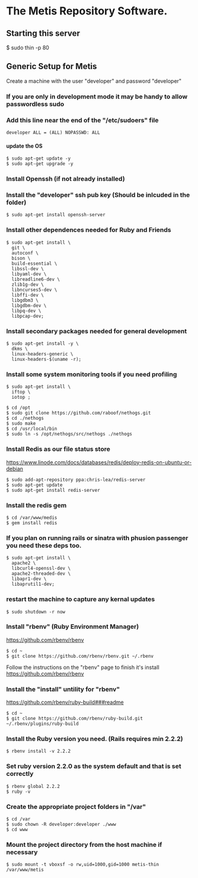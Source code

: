 # The Metis Repository Software.

## Starting this server

  $ sudo thin -p 80

## Generic Setup for Metis

Create a machine with the user "developer" and password "developer"

### If you are only in development mode it may be handy to allow passwordless sudo
### Add this line near the end of the "/etc/sudoers" file

  `developer ALL = (ALL) NOPASSWD: ALL`

#### update the OS
  
  ```
  $ sudo apt-get update -y
  $ sudo apt-get upgrade -y
  ```

### Install Openssh (if not already installed)
### Install the "developer" ssh pub key (Should be inlcuded in the folder)
  
  `$ sudo apt-get install openssh-server`

### Install other dependences needed for Ruby and Friends

  ```
  $ sudo apt-get install \
    git \
    autoconf \
    bison \
    build-essential \
    libssl-dev \
    libyaml-dev \
    libreadline6-dev \
    zlib1g-dev \
    libncurses5-dev \
    libffi-dev \
    libgdbm3 \
    libgdbm-dev \
    libpq-dev \
    libpcap-dev;
  ```

### Install secondary packages needed for general development

  ```
  $ sudo apt-get install -y \
    dkms \
    linux-headers-generic \
    linux-headers-$(uname -r);
  ```

### Install some system monitoring tools if you need profiling

  ```
  $ sudo apt-get install \
    iftop \
    iotop ;

  $ cd /opt
  $ sudo git clone https://github.com/raboof/nethogs.git
  $ cd ./nethogs
  $ sudo make
  $ cd /usr/local/bin
  $ sudo ln -s /opt/nethogs/src/nethogs ./nethogs
  ```

### Install Redis as our file status store
  
  https://www.linode.com/docs/databases/redis/deploy-redis-on-ubuntu-or-debian

  ```
  $ sudo add-apt-repository ppa:chris-lea/redis-server
  $ sudo apt-get update
  $ sudo apt-get install redis-server
  ```

### Install the redis gem 

  ```
  $ cd /var/www/medis
  $ gem install redis
  ```

### If you plan on running rails or sinatra with phusion passenger you need these deps too.
  
  ```
  $ sudo apt-get install \
    apache2 \
    libcurl4-openssl-dev \
    apache2-threaded-dev \
    libapr1-dev \
    libaprutil1-dev;
  ```

### restart the machine to capture any kernal updates

  ```
  $ sudo shutdown -r now
  ```

### Install "rbenv" (Ruby Environment Manager)
  
  https://github.com/rbenv/rbenv
  
  ```
  $ cd ~
  $ git clone https://github.com/rbenv/rbenv.git ~/.rbenv
  ```

  Follow the instructions on the "rbenv" page to finish it's install
  https://github.com/rbenv/rbenv

### Install the "install" untility for "rbenv"
  https://github.com/rbenv/ruby-build###readme

  ```
  $ cd ~
  $ git clone https://github.com/rbenv/ruby-build.git ~/.rbenv/plugins/ruby-build 
  ```

### Install the Ruby version you need. (Rails requires min 2.2.2)

  `$ rbenv install -v 2.2.2`

### Set ruby version 2.2.0 as the system default and that is set correctly

  ```
  $ rbenv global 2.2.2
  $ ruby -v
  ```

### Create the appropriate project folders in "/var"

  ```
  $ cd /var
  $ sudo chown -R developer:developer ./www
  $ cd www
  ```

### Mount the project directory from the host machine if necessary

  `$ sudo mount -t vboxsf -o rw,uid=1000,gid=1000 metis-thin /var/www/metis`
